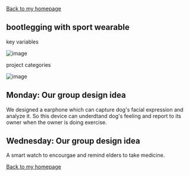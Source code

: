 [Back to my homepage](https://miaomiaosang.github.io/csci5839-YuLi9309/)

## bootlegging with sport wearable

key variables

![image](/csci5839-YuLi9309/picture/week3KeyVariable.png)

project categories

![image](/csci5839-YuLi9309/picture/week3ProjectCategory.png)

## Monday: Our group design idea

We designed a earphone which can capture dog's facial expression and analyze it. So this device can underdtand dog's feeling and report to its owner when the owner is doing exercise.

## Wednesday: Our group design idea

A smart watch to encourgae and remind elders to take medicine. 

[Back to my homepage](https://miaomiaosang.github.io/csci5839-YuLi9309/)
